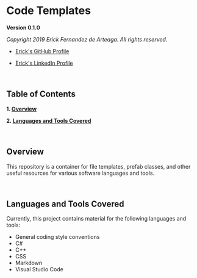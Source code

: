 <!--======================================================================================
   Code Templates
=======================================================================================-->
# Code Templates

**Version 0.1.0**

_Copyright 2019 Erick Fernandez de Arteaga. All rights reserved._

- [Erick's GitHub Profile][ref_github_profile]

- [Erick's LinkedIn Profile][ref_linkedin_profile]

<br>

<!--======================================================================================
   Table of Contents
=======================================================================================-->
## Table of Contents


**1. [Overview](#section_overview)**

**2. [Languages and Tools Covered](#section_languages_and_tools_covered)**

<br>

<a id="section_overview"></a>
## Overview


This repository is a container for file templates, prefab classes, and other useful resources for various software languages and tools.

<br>

<a id="section_languages_and_tools_covered"></a>
## Languages and Tools Covered


Currently, this project contains material for the following languages and tools:

   - General coding style conventions
   - C#
   - C++
   - CSS
   - Markdown
   - Visual Studio Code


<!--======================================================================================
   Reference Links
=======================================================================================-->
[ref_github_profile]: https://github.com/erick-fda "Erick's GitHub Profile"

[ref_linkedin_profile]: https://www.linkedin.com/in/erick-fda "Erick's LinkedIn Profile"

<!--======================================================================================
   CSS
=======================================================================================-->
<link href="./CSS/dark.css" rel="stylesheet"></link>